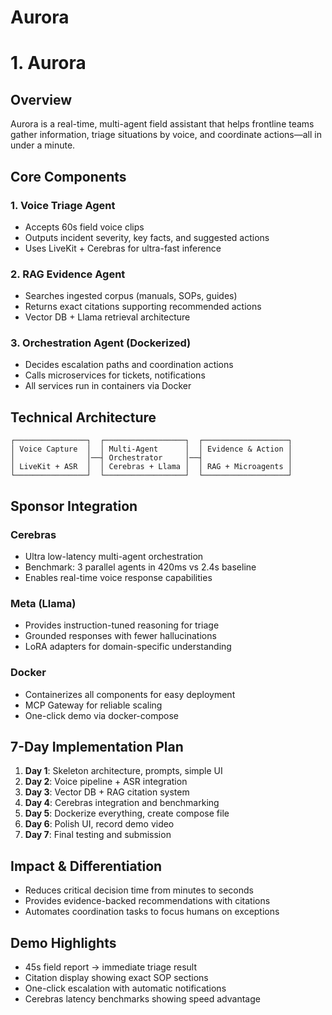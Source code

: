 # Aurora
# 1. Aurora

## Overview

Aurora is a real-time, multi-agent field assistant that helps frontline teams gather information, triage situations by voice, and coordinate actions—all in under a minute.

## Core Components

### 1. Voice Triage Agent

- Accepts 60s field voice clips
- Outputs incident severity, key facts, and suggested actions
- Uses LiveKit + Cerebras for ultra-fast inference

### 2. RAG Evidence Agent

- Searches ingested corpus (manuals, SOPs, guides)
- Returns exact citations supporting recommended actions
- Vector DB + Llama retrieval architecture

### 3. Orchestration Agent (Dockerized)

- Decides escalation paths and coordination actions
- Calls microservices for tickets, notifications
- All services run in containers via Docker

## Technical Architecture

```
┌────────────────┐  ┌──────────────────┐  ┌───────────────────┐
│ Voice Capture  │  │ Multi-Agent      │  │ Evidence & Action │
│                │──┤ Orchestrator     │──┤                   │
│ LiveKit + ASR  │  │ Cerebras + Llama │  │ RAG + Microagents │
└────────────────┘  └──────────────────┘  └───────────────────┘
```

## Sponsor Integration

### Cerebras

- Ultra low-latency multi-agent orchestration
- Benchmark: 3 parallel agents in 420ms vs 2.4s baseline
- Enables real-time voice response capabilities

### Meta (Llama)

- Provides instruction-tuned reasoning for triage
- Grounded responses with fewer hallucinations
- LoRA adapters for domain-specific understanding

### Docker

- Containerizes all components for easy deployment
- MCP Gateway for reliable scaling
- One-click demo via docker-compose

## 7-Day Implementation Plan

1. **Day 1**: Skeleton architecture, prompts, simple UI
2. **Day 2**: Voice pipeline + ASR integration
3. **Day 3**: Vector DB + RAG citation system
4. **Day 4**: Cerebras integration and benchmarking
5. **Day 5**: Dockerize everything, create compose file
6. **Day 6**: Polish UI, record demo video
7. **Day 7**: Final testing and submission

## Impact & Differentiation

- Reduces critical decision time from minutes to seconds
- Provides evidence-backed recommendations with citations
- Automates coordination tasks to focus humans on exceptions

## Demo Highlights

- 45s field report → immediate triage result
- Citation display showing exact SOP sections
- One-click escalation with automatic notifications
- Cerebras latency benchmarks showing speed advantage
